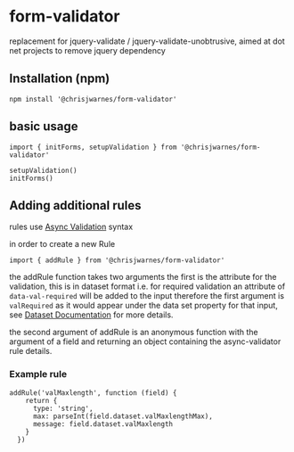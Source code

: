 # form-validator
replacement for jquery-validate / jquery-validate-unobtrusive, aimed at dot net projects to remove jquery dependency

## Installation (npm)
```
npm install '@chrisjwarnes/form-validator'

```

## basic usage

```
import { initForms, setupValidation } from '@chrisjwarnes/form-validator'

setupValidation()
initForms()

```

## Adding additional rules

rules use [Async Validation](https://github.com/yiminghe/async-validator) syntax

in order to create a new Rule 

```
import { addRule } from '@chrisjwarnes/form-validator'
```

the addRule function takes two arguments the first is the attribute for the validation, this is in dataset format i.e. for required validation an attribute of `data-val-required` will be added to the input therefore the first argument is `valRequired` as it would appear under the data set property for that input, see [Dataset Documentation](https://developer.mozilla.org/en-US/docs/Web/API/HTMLElement/dataset) for more details.

the second argument of addRule is an anonymous function with the argument of a field and returning an object containing the async-validator rule details.

### Example rule
```
addRule('valMaxlength', function (field) {
    return {
      type: 'string',
      max: parseInt(field.dataset.valMaxlengthMax),
      message: field.dataset.valMaxlength
    }
  })
```